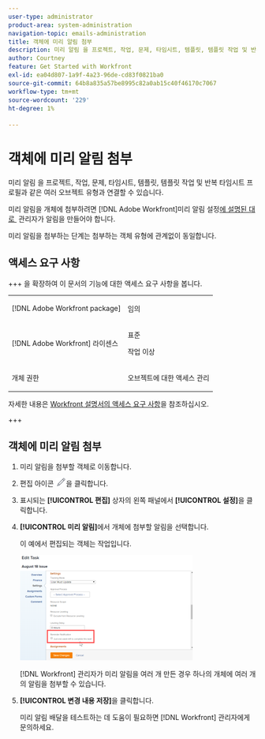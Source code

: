 ```yaml
---
user-type: administrator
product-area: system-administration
navigation-topic: emails-administration
title: 객체에 미리 알림 첨부
description: 미리 알림 을 프로젝트, 작업, 문제, 타임시트, 템플릿, 템플릿 작업 및 반복 타임시트 프로필과 같은 여러 오브젝트 유형과 연결할 수 있습니다.
author: Courtney
feature: Get Started with Workfront
exl-id: ea04d807-1a9f-4a23-96de-cd83f0821ba0
source-git-commit: 64b8a835a57be8995c82a0ab15c40f46170c7067
workflow-type: tm+mt
source-wordcount: '229'
ht-degree: 1%

---
```


# 객체에 미리 알림 첨부

미리 알림 을 프로젝트, 작업, 문제, 타임시트, 템플릿, 템플릿 작업 및 반복 타임시트 프로필과 같은 여러 오브젝트 유형과 연결할 수 있습니다.

미리 알림을 개체에 첨부하려면 [!DNL Adobe Workfront]미리 알림 설정[에 설명된 대로 &#x200B;](../../administration-and-setup/manage-workfront/emails/set-up-reminder-notifications.md) 관리자가 알림을 만들어야 합니다.

미리 알림을 첨부하는 단계는 첨부하는 객체 유형에 관계없이 동일합니다.

## 액세스 요구 사항

+++ 을 확장하여 이 문서의 기능에 대한 액세스 요구 사항을 봅니다.

<table style="table-layout:auto"> 
 <col> 
 </col> 
 <col> 
 </col> 
 <tbody> 
  <tr> 
   <td role="rowheader">[!DNL Adobe Workfront package]</td> 
   <td> <p>임의</p> </td> 
  </tr> 
  <tr> 
   <td role="rowheader">[!DNL Adobe Workfront] 라이센스</td> 
   <td> 
   <p>표준</p>
   <p>작업 이상</p> </td> 
  </tr> 
  <tr> 
   <td role="rowheader">개체 권한</td> 
   <td> <p>오브젝트에 대한 액세스 관리</p>  </td> 
  </tr> 
 </tbody> 
</table>

자세한 내용은 [Workfront 설명서의 액세스 요구 사항](/help/quicksilver/administration-and-setup/add-users/access-levels-and-object-permissions/access-level-requirements-in-documentation.md)을 참조하십시오.

+++

## 객체에 미리 알림 첨부

1. 미리 알림을 첨부할 객체로 이동합니다.
1. 편집 아이콘 ![편집 아이콘](assets/edit-icon.png)을 클릭합니다.
1. 표시되는 **[!UICONTROL 편집]** 상자의 왼쪽 패널에서 **[!UICONTROL 설정]**&#x200B;을 클릭합니다.

1. **[!UICONTROL 미리 알림]**&#x200B;에서 개체에 첨부할 알림을 선택합니다.

   이 예에서 편집되는 객체는 작업입니다.

   ![미리 알림](assets/reminder-notification-select-one-350x213.png)

   [!DNL Workfront] 관리자가 미리 알림을 여러 개 만든 경우 하나의 개체에 여러 개의 알림을 첨부할 수 있습니다.

1. **[!UICONTROL 변경 내용 저장]**&#x200B;을 클릭합니다.

   미리 알림 배달을 테스트하는 데 도움이 필요하면 [!DNL Workfront] 관리자에게 문의하세요.
